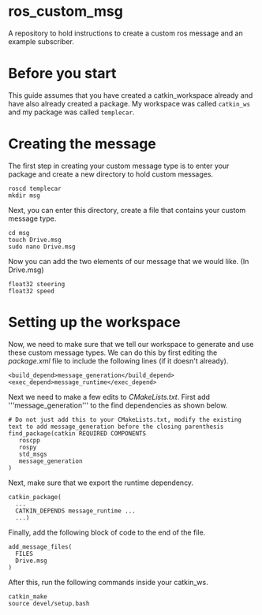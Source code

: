# ros_custom_msg
A repository to hold instructions to create a custom ros message and an example subscriber.

# Before you start
This guide assumes that you have created a catkin_workspace already and have also already created a package. My workspace was called ```catkin_ws``` and my package was called ```templecar```.

# Creating the message
The first step in creating your custom message type is to enter your package and create a new directory to hold custom messages. 
```
roscd templecar
mkdir msg
```
Next, you can enter this directory, create a file that contains your custom message type.
```
cd msg
touch Drive.msg
sudo nano Drive.msg
```
Now you can add the two elements of our message that we would like.
(In Drive.msg)
```
float32 steering
float32 speed
```

# Setting up the workspace
Now, we need to make sure that we tell our workspace to generate and use these custom message types. We can do this by first editing the *package.xml* file to include the following lines (if it doesn't already).
```
<build_depend>message_generation</build_depend>
<exec_depend>message_runtime</exec_depend>
```
Next we need to make a few edits to *CMakeLists.txt*.
First add '''message_generation''' to the find dependencies as shown below.
```
# Do not just add this to your CMakeLists.txt, modify the existing text to add message_generation before the closing parenthesis
find_package(catkin REQUIRED COMPONENTS
   roscpp
   rospy
   std_msgs
   message_generation
)
```
Next, make sure that we export the runtime dependency.
```
catkin_package(
  ...
  CATKIN_DEPENDS message_runtime ...
  ...)
```
Finally, add the following block of code to the end of the file.
```
add_message_files(
  FILES
  Drive.msg
)
```
After this, run the following commands inside your catkin_ws.
```
catkin_make
source devel/setup.bash
```
